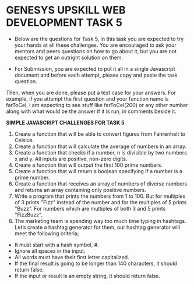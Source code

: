 # GENESYS UPSKILL WEB DEVELOPMENT TASK 5

- Below are the questions for Task 5, in this task you are expected to try your hands at all these challenges. You are encouraged to ask your mentors and peers questions on how to go about it, but you are not expected to get an outright solution on them. 

- For Submission, you are expected to put it all in a single Javascript document and before each attempt, please copy and paste the task question. 

Then, when you are done, please put a test case for your answers. For example, if you attempt the first question and your function name is farToCel, I am expecting to see stuff like farToCel(200) or any other number along with what would be the answer if it is run, in comments beside it.

**SIMPLE JAVASCRIPT CHALLENGES FOR TASK 5**

1. Create a function that will be able to convert figures from Fahrenheit to Celsius.
2. Create a function that will calculate the average of numbers in an array.
3. Create a function that checks if a number, n is divisible by two numbers x and y. All inputs are positive, non-zero digits.
4. Create a function that will output the first 100 prime numbers.
5. Create a function that will return a boolean specifying if a number is a prime number.
6. Create a function that receives an array of numbers of diverse numbers and returns an array containing only positive numbers.
7. Write a program that prints the numbers from 1 to 100. But for multiples of 3 prints "Fizz" instead of the number and for the multiples of 5 prints "Buzz". For numbers which are multiples of both 3 and 5 prints "FizzBuzz".
8. The marketing team is spending way too much time typing in hashtags. Let’s create a hashtag generator for them, our hashtag generator will meet the following criteria; 
- It must start with a hash symbol, #.
- Ignore all spaces in the input.
- All words must have their first letter capitalized.
- If the final result is going to be longer than 140 characters, it should return false.
- If the input or result is an empty string, it should return false.